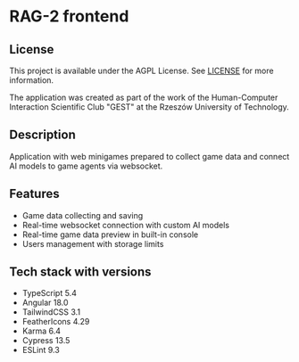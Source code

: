 # RAG-2 frontend

## License

This project is available under the AGPL License. See [LICENSE](./LICENSE) for more information.
    
The application was created as part of the work of the Human-Computer Interaction Scientific Club "GEST" at the Rzeszów University of Technology.

## Description

Application with web minigames prepared to collect game data and connect AI models to game agents via websocket.

## Features

- Game data collecting and saving
- Real-time websocket connection with custom AI models
- Real-time game data preview in built-in console
- Users management with storage limits 

## Tech stack with versions

- TypeScript 5.4
- Angular 18.0
- TailwindCSS 3.1
- FeatherIcons 4.29
- Karma 6.4
- Cypress 13.5
- ESLint 9.3
